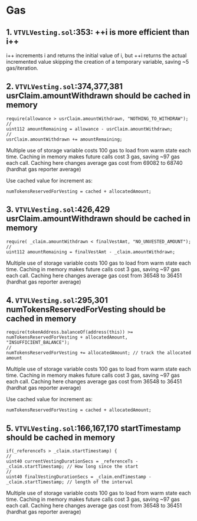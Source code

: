 # Gas

## 1. `VTVLVesting.sol`:353: ++i is more efficient than i++

i++ increments i and returns the initial value of i, but ++i returns the actual incremented value skipping the creation of a temporary variable, saving ~5 gas/iteration.

## 2. `VTVLVesting.sol`:374,377,381 usrClaim.amountWithdrawn should be cached in memory

```solidity
require(allowance > usrClaim.amountWithdrawn, "NOTHING_TO_WITHDRAW");
//
uint112 amountRemaining = allowance - usrClaim.amountWithdrawn;
//
usrClaim.amountWithdrawn += amountRemaining;
```

Multiple use of storage variable costs 100 gas to load from warm state each time. Caching in memory makes future calls cost 3 gas, saving ~97 gas each call.
Caching here changes average gas cost from 69082 to 68740 (hardhat gas reporter average)

Use cached value for increment as:

```solidity
numTokensReservedForVesting = cached + allocatedAmount;
```

## 3. `VTVLVesting.sol`:426,429 usrClaim.amountWithdrawn should be cached in memory

```solidity
require( _claim.amountWithdrawn < finalVestAmt, "NO_UNVESTED_AMOUNT");
//
uint112 amountRemaining = finalVestAmt - _claim.amountWithdrawn;
```

Multiple use of storage variable costs 100 gas to load from warm state each time. Caching in memory makes future calls cost 3 gas, saving ~97 gas each call.
Caching here changes average gas cost from 36548 to 36451 (hardhat gas reporter average)

## 4. `VTVLVesting.sol`:295,301 numTokensReservedForVesting should be cached in memory

```solidity
require(tokenAddress.balanceOf(address(this)) >= numTokensReservedForVesting + allocatedAmount, "INSUFFICIENT_BALANCE");
//
numTokensReservedForVesting += allocatedAmount; // track the allocated amount
```

Multiple use of storage variable costs 100 gas to load from warm state each time. Caching in memory makes future calls cost 3 gas, saving ~97 gas each call.
Caching here changes average gas cost from 36548 to 36451 (hardhat gas reporter average)

Use cached value for increment as:

```solidity
numTokensReservedForVesting = cached + allocatedAmount;
```

## 5. `VTVLVesting.sol`:166,167,170 startTimestamp should be cached in memory

```solidity
if(_referenceTs > _claim.startTimestamp) {
//
uint40 currentVestingDurationSecs = _referenceTs - _claim.startTimestamp; // How long since the start
//
uint40 finalVestingDurationSecs = _claim.endTimestamp - _claim.startTimestamp; // length of the interval
```

Multiple use of storage variable costs 100 gas to load from warm state each time. Caching in memory makes future calls cost 3 gas, saving ~97 gas each call.
Caching here changes average gas cost from 36548 to 36451 (hardhat gas reporter average)
